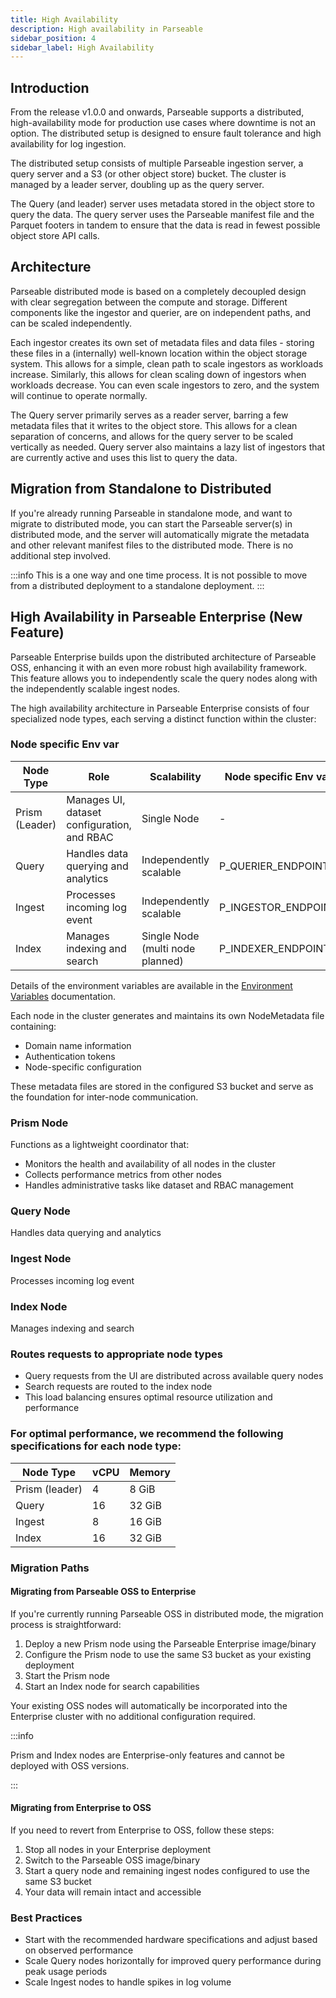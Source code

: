 ```yaml
---
title: High Availability
description: High availability in Parseable
sidebar_position: 4
sidebar_label: High Availability
---
```



## Introduction

From the release v1.0.0 and onwards, Parseable supports a distributed, high-availability mode for production use cases where downtime is not an option. The distributed setup is designed to ensure fault tolerance and high availability for log ingestion.

The distributed setup consists of multiple Parseable ingestion server, a query server and a S3 (or other object store) bucket. The cluster is managed by a leader server, doubling up as the query server.

The Query (and leader) server uses metadata stored in the object store to query the data. The query server uses the Parseable manifest file and the Parquet footers in tandem to ensure that the data is read in fewest possible object store API calls.

## Architecture

Parseable distributed mode is based on a completely decoupled design with clear segregation between the compute and storage. Different components like the ingestor and querier, are on independent paths, and can be scaled independently.

Each ingestor creates its own set of metadata files and data files - storing these files in a (internally) well-known location within the object storage system. This allows for a simple, clean path to scale ingestors as workloads increase. Similarly, this allows for clean scaling down of ingestors when workloads decrease. You can even scale ingestors to zero, and the system will continue to operate normally.

The Query server primarily serves as a reader server, barring a few metadata files that it writes to the object store. This allows for a clean separation of concerns, and allows for the query server to be scaled vertically as needed. Query server also maintains a lazy list of ingestors that are currently active and uses this list to query the data.

## Migration from Standalone to Distributed

If you're already running Parseable in standalone mode, and want to migrate to distributed mode, you can start the Parseable server(s) in distributed mode, and the server will automatically migrate the metadata and other relevant manifest files to the distributed mode. There is no additional step involved.

:::info
This is a one way and one time process. It is not possible to move from a distributed deployment to a standalone deployment.
:::

## High Availability in Parseable Enterprise (New Feature)

Parseable Enterprise builds upon the distributed architecture of Parseable OSS, enhancing it with an even more robust high availability framework. This feature allows you to independently scale the query nodes along with the independently scalable ingest nodes.

The high availability architecture in Parseable Enterprise consists of four specialized node types, each serving a distinct function within the cluster:

### Node specific Env var 

| Node Type | Role | Scalability | Node specific Env var |
| --- | --- | --- | --- |
| Prism (Leader) | Manages UI, dataset configuration, and RBAC | Single Node | - |
| Query | Handles data querying and analytics | Independently scalable | P_QUERIER_ENDPOINT |
| Ingest | Processes incoming log event | Independently scalable | P_INGESTOR_ENDPOINT |
| Index | Manages indexing and search | Single Node (multi node planned) | P_INDEXER_ENDPOINT |

Details of the environment variables are available in the [Environment Variables](/docs/features/configuration) documentation.

Each node in the cluster generates and maintains its own NodeMetadata file containing:

- Domain name information
- Authentication tokens
- Node-specific configuration

These metadata files are stored in the configured S3 bucket and serve as the foundation for inter-node communication.

### Prism Node

Functions as a lightweight coordinator that:

- Monitors the health and availability of all nodes in the cluster
- Collects performance metrics from other nodes
- Handles administrative tasks like dataset and RBAC management

### Query Node

Handles data querying and analytics

### Ingest Node

Processes incoming log event

### Index Node

Manages indexing and search

### Routes requests to appropriate node types

- Query requests from the UI are distributed across available query nodes
- Search requests are routed to the index node
- This load balancing ensures optimal resource utilization and performance

### For optimal performance, we recommend the following specifications for each node type:

| Node Type | vCPU | Memory |
| --- | --- | --- |
| Prism (leader) | 4 | 8 GiB |
| Query | 16 | 32 GiB |
| Ingest | 8 | 16 GiB |
| Index | 16 | 32 GiB |

### Migration Paths

#### Migrating from Parseable OSS to Enterprise

If you're currently running Parseable OSS in distributed mode, the migration process is straightforward:

1. Deploy a new Prism node using the Parseable Enterprise image/binary
2. Configure the Prism node to use the same S3 bucket as your existing deployment
3. Start the Prism node
4. Start an Index node for search capabilities

Your existing OSS nodes will automatically be incorporated into the Enterprise cluster with no additional configuration required.

:::info

Prism and Index nodes are Enterprise-only features and cannot be deployed with OSS versions.

:::

#### Migrating from Enterprise to OSS

If you need to revert from Enterprise to OSS, follow these steps:

1. Stop all nodes in your Enterprise deployment
2. Switch to the Parseable OSS image/binary
3. Start a query node and remaining ingest nodes configured to use the same S3 bucket
4. Your data will remain intact and accessible

### Best Practices

- Start with the recommended hardware specifications and adjust based on observed performance
- Scale Query nodes horizontally for improved query performance during peak usage periods
- Scale Ingest nodes to handle spikes in log volume
